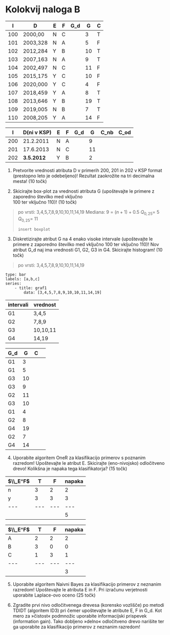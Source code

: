 # Kolokvij naloga B

| I   | D        | E   | F   | G_d | G   | C   |
| --- | -------- | --- | --- | --- | --- | --- |
| 100 | 2000,00  | N   | C   |     | 3   | T   |
| 101 | 2003,328 | N   | A   |     | 5   | F   |
| 102 | 2012,284 | Y   | B   |     | 10  | T   |
| 103 | 2007,163 | N   | A   |     | 9   | T   |
| 104 | 2002,497 | N   | C   |     | 11  | F   |
| 105 | 2015,175 | Y   | C   |     | 10  | F   |
| 106 | 2020,000 | Y   | C   |     | 4   | F   |
| 107 | 2018,459 | Y   | A   |     | 8   | T   |
| 108 | 2013,646 | Y   | B   |     | 19  | T   |
| 109 | 2019,005 | N   | B   |     | 7   | T   |
| 110 | 2008,205 | Y   | A   |     | 14  | F   |

| I   | D(ni v KSP)  | E   | F   | G_d | G   | C_nb | C_od |
| --- | ------------ | --- | --- | --- | --- | ---- | ---- |
| 200 | 21.2.2011    | N   | A   |     | 9   |      |      |
| 201 | 17.6.2013    | N   | C   |     | 11  |      |      |
| 202 | **3.5.2012** | Y   | B   |     | 2   |      |      |


1. Pretvorite vrednosti atributa D v primerih 200, 201 in 202 v KSP format (prestopno leto je odebeljeno)! Rezultat zaokrožite na tri decimalna mesta! (10 točk)  
  
2. Skicirajte box-plot za vrednosti atributa G (upoštevajte le primere z zaporedno številko med vključno  
100 ter vključno 110)! (10 točk)  
>po vrsti: 3,4,5,7,8,9,10,10,11,14,19
>Mediana: 9 = $(n+1)+0.5$
>$Q_{0,25}=\ 5$
>$Q_{0,25}=\ 11$
>```
>insert boxplot
>```
  
3. Diskretizirajte atribut G na 4 enako visoke intervale (upoštevajte le primere z zaporedno številko med vključno 100 ter vključno 110)! Nov atribut G_d naj ima vrednosti G1, G2, G3 in G4. Skicirajte histogram! (10 točk)  
  >po vrsti: 3,4,5,7,8,9,10,10,11,14,19


```chart
type: bar
labels: [a,b,c]
series:
	- title: graf1
		data: [3,4,5,7,8,9,10,10,11,14,19]
```
| intervali | vrednost |
| --------- | -------- |
| G1        | 3,4,5    |
| G2        | 7,8,9    |
| G3        | 10,10,11 |
| G4        | 14,19    | 


  | G_d | G   | C   |     |
  | --- | --- | --- | --- |
  | G1  | 3   |     |     |
  | G1  | 5   |     |     |
  | G3  | 10  |     |     |
  | G3  | 9   |     |     |
  | G2  | 11  |     |     |
  | G3  | 10  |     |     |
  | G1  | 4   |     |     |
  | G2  | 8   |     |     |
  | G4  | 19  |     |     |
  | G2  | 7   |     |     |
  | G4  | 14  |     |     |



4. Uporabite algoritem OneR za klasifikacijo primerov s poznanim razredom! Upoštevajte le atribut E. Skicirajte (eno-nivojsko) odločitveno drevo! Kolikšna je napaka tega klasifikatorja? (15 točk)  

| $\\_E^F$ | T   | F   | napaka |
| -------- | --- | --- | ------ |
| n        | 3   | 2   | 2      |
| y        | 3   | 3   | 3      |
| ---      | --- | --- | ---    |
|          |     |     | 5      |
  
  | $\\_E^F$ | T   | F   | napaka |
  | -------- | --- | --- | ------ |
  | A        | 2   | 2   | 2      |
  | B        | 3   | 0   | 0      |
  | C        | 1   | 3   | 1      |
  | ---      | --- | --- | ---    |
  |          |     |     | 3      |
  
  
5. Uporabite algoritem Naivni Bayes za klasifikacijo primerov z neznanim razredom! Upoštevajte le atributa E in F. Pri izračunu verjetnosti uporabite Laplace-ovo oceno (25 točk)  
  
6. Zgradite prvi nivo odločitvenega drevesa (korensko vozlišče) po metodi TDIDT (algoritem ID3) pri čemer upoštevajte le atribute E, F in G_d. Kot mero za »čistost« podmnožic uporabite informacijski prispevek (information gain). Tako dobljeno »delno« odločitveno drevo narišite ter ga uporabite za klasifikacijo primerov z neznanim razredom!